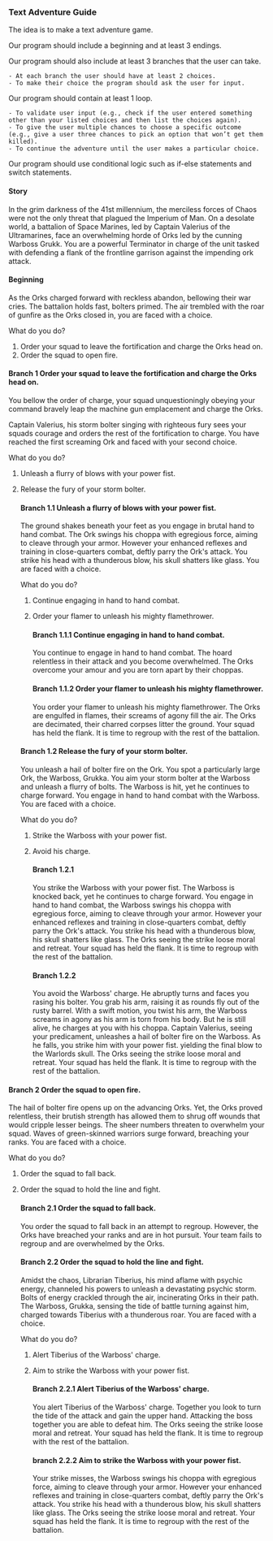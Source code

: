 ### Text Adventure Guide

The idea is to make a text adventure game.

Our program should include a beginning and at least 3 endings. 

Our program should also include at least 3 branches that the user can take.

    - At each branch the user should have at least 2 choices. 
    - To make their choice the program should ask the user for input. 

Our program should contain at least 1 loop. 

    - To validate user input (e.g., check if the user entered something other than your listed choices and then list the choices again).
    - To give the user multiple chances to choose a specific outcome (e.g., give a user three chances to pick an option that won’t get them killed).
    - To continue the adventure until the user makes a particular choice.

Our program should use conditional logic such as if-else statements and switch statements. 

#### Story

In the grim darkness of the 41st millennium, the merciless forces of Chaos were not the only threat that plagued the Imperium of Man. On a desolate world, a battalion of Space Marines, led by Captain Valerius of the Ultramarines, face an overwhelming horde of Orks led by the cunning Warboss Grukk. You are a powerful Terminator in charge of the unit tasked with defending a flank of the frontline garrison against the impending ork attack. 

#### Beginning

As the Orks charged forward with reckless abandon, bellowing their war cries. The battalion holds fast, bolters primed. The air trembled with the roar of gunfire as the Orks closed in, you are faced with a choice. 

What do you do?
1. Order your squad to leave the fortification and charge the Orks head on. 
2. Order the squad to open fire.

#### Branch 1 Order your squad to leave the fortification and charge the Orks head on. 

You bellow the order of charge, your squad unquestioningly obeying your command bravely leap the machine gun emplacement and charge the Orks. 

Captain Valerius, his storm bolter singing with righteous fury sees your squads courage and orders the rest of the fortification to charge. You have reached the first screaming Ork and faced with your second choice.

What do you do?
1. Unleash a flurry of blows with your power fist.
2. Release the fury of your storm bolter.

    #### Branch 1.1 Unleash a flurry of blows with your power fist.
    The ground shakes beneath your feet as you engage in brutal hand to hand combat. The Ork swings his choppa with egregious force, aiming to cleave through your armor. However your enhanced reflexes and training in close-quarters combat, deftly parry the Ork's attack. You strike his head with a thunderous blow, his skull shatters like glass. You are faced with a choice.

    What do you do?
    1. Continue engaging in hand to hand combat.
    2. Order your flamer to unleash his mighty flamethrower. 

        #### Branch 1.1.1 Continue engaging in hand to hand combat.
        You continue to engage in hand to hand combat. The hoard relentless in their attack and you become overwhelmed. The Orks overcome your amour and you are torn apart by their choppas. 

        #### Branch 1.1.2 Order your flamer to unleash his mighty flamethrower.
        You order your flamer to unleash his mighty flamethrower. The Orks are engulfed in flames, their screams of agony fill the air. The Orks are decimated, their charred corpses litter the ground. Your squad has held the flank. It is time to regroup with the rest of the battalion.

    #### Branch 1.2 Release the fury of your storm bolter.
    You unleash a hail of bolter fire on the Ork. You spot a particularly large Ork, the Warboss, Grukka. You aim your storm bolter at the Warboss and unleash a flurry of bolts. The Warboss is hit, yet he continues to charge forward. You engage in hand to hand combat with the Warboss. You are faced with a choice.

    What do you do?
    1. Strike the Warboss with your power fist.
    2. Avoid his charge. 

        #### Branch 1.2.1
        You strike the Warboss with your power fist. The Warboss is knocked back, yet he continues to charge forward. You engage in hand to hand combat, the Warboss swings his choppa with egregious force, aiming to cleave through your armor. However your enhanced reflexes and training in close-quarters combat, deftly parry the Ork's attack. You strike his head with a thunderous blow, his skull shatters like glass. The Orks seeing the strike loose moral and retreat. Your squad has held the flank. It is time to regroup with the rest of the battalion.

        #### Branch 1.2.2
        You avoid the Warboss' charge. He abruptly turns and faces you rasing his bolter. You grab his arm, raising it as rounds fly out of the rusty barrel. With a swift motion, you twist his arm, the Warboss screams in agony as his arm is torn from his body. But he is still alive, he charges at you with his choppa. Captain Valerius, seeing your predicament, unleashes a hail of bolter fire on the Warboss. As he falls, you strike him with your power fist. yielding the final blow to the Warlords skull. The Orks seeing the strike loose moral and retreat. Your squad has held the flank. It is time to regroup with the rest of the battalion.


#### Branch 2 Order the squad to open fire.

The hail of bolter fire opens up on the advancing Orks. Yet, the Orks proved relentless, their brutish strength has allowed them to shrug off wounds that would cripple lesser beings. The sheer numbers threaten to overwhelm your squad. Waves of green-skinned warriors surge forward, breaching your ranks. You are faced with a choice.

What do you do?
1. Order the squad to fall back.
2. Order the squad to hold the line and fight.

    #### Branch 2.1 Order the squad to fall back.
    You order the squad to fall back in an attempt to regroup. However, the Orks have breached your ranks and are in hot pursuit. Your team fails to regroup and are overwhelmed by the Orks.


    #### Branch 2.2 Order the squad to hold the line and fight.
    Amidst the chaos, Librarian Tiberius, his mind aflame with psychic energy, channeled his powers to unleash a devastating psychic storm. Bolts of energy crackled through the air, incinerating Orks in their path. The Warboss, Grukka, sensing the tide of battle turning against him, charged towards Tiberius with a thunderous roar. You are faced with a choice. 

    What do you do?
    1. Alert Tiberius of the Warboss' charge.
    2. Aim to strike the Warboss with your power fist. 

        #### Branch 2.2.1 Alert Tiberius of the Warboss' charge.
        You alert Tiberius of the Warboss' charge. Together you look to turn the tide of the attack and gain the upper hand. Attacking the boss together you are able to defeat him. The Orks seeing the strike loose moral and retreat. Your squad has held the flank. It is time to regroup with the rest of the battalion.

        #### branch 2.2.2 Aim to strike the Warboss with your power fist.
        Your strike misses, the Warboss swings his choppa with egregious force, aiming to cleave through your armor. However your enhanced reflexes and training in close-quarters combat, deftly parry the Ork's attack. You strike his head with a thunderous blow, his skull shatters like glass. The Orks seeing the strike loose moral and retreat. Your squad has held the flank. It is time to regroup with the rest of the battalion.







